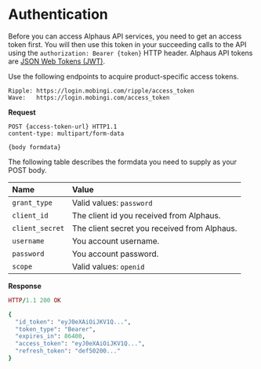 # Authentication

Before you can access Alphaus API services, you need to get an access token first. You will then use this token in your succeeding calls to the API using the `authorization: Bearer {token}` HTTP header. Alphaus API tokens are [JSON Web Tokens \(JWT\)](https://tools.ietf.org/html/rfc7519).

Use the following endpoints to acquire product-specific access tokens.

```
Ripple: https://login.mobingi.com/ripple/access_token
Wave:   https://login.mobingi.com/access_token
```

**Request**

```http
POST {access-token-url} HTTP1.1
content-type: multipart/form-data

{body formdata}
```

The following table describes the formdata you need to supply as your POST body.

| Name | Value |
| :--- | :--- |
| `grant_type` | Valid values: `password` |
| `client_id` | The client id you received from Alphaus. |
| `client_secret` | The client secret you received from Alphaus. |
| `username` | You account username. |
| `password` | You account password. |
| `scope` | Valid values: `openid` |

**Response**

```ruby
HTTP/1.1 200 OK

{
  "id_token": "eyJ0eXAiOiJKV1Q...",
  "token_type": "Bearer",
  "expires_in": 86400,
  "access_token": "eyJ0eXAiOiJKV1Q...",
  "refresh_token": "def50200..."
}
```
